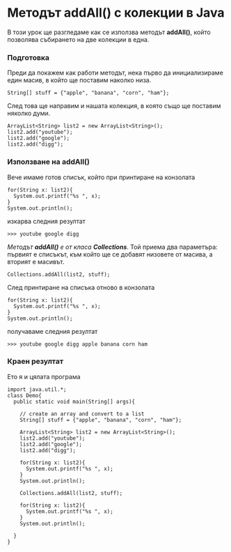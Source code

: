 # Методът addAll() с колекции в Java
В този урок ще разгледаме как се използва методът **addAll()**, който позволява събирането на две колекции в една.

### Подготовка
Преди да покажем как работи методът, нека първо да инициализираме един масив, в който ще поставим наколко низа.

```
String[] stuff = {"apple", "banana", "corn", "ham"};
```

След това ще направим и нашата колекция, в която също ще поставим няколко думи.

```
ArrayList<String> list2 = new ArrayList<String>();
list2.add("youtube");
list2.add("google");
list2.add("digg");
```

### Използване на addAll()
Вече имаме готов списък, който при принтиране на конзолата
```
for(String x: list2){
  System.out.printf("%s ", x);
}
System.out.println();
```

изкарва следния резултат

```
>>> youtube google digg
```

*Методът **addAll()** е от класа **Collections***. Той приема два параметъра: първият е списъкът, към който ще се добавят низовете от масива, а вторият е масивът.

```
Collections.addAll(list2, stuff);
```

След принтиране на списъка отново в конзолата

```
for(String x: list2){
  System.out.printf("%s ", x);
}
System.out.println();
```

получаваме следния резултат

```
>>> youtube google digg apple banana corn ham
```

### Краен резултат
Ето я и цялата програма
```
import java.util.*;
class Demo{
  public static void main(String[] args){

    // create an array and convert to a list
    String[] stuff = {"apple", "banana", "corn", "ham"};

    ArrayList<String> list2 = new ArrayList<String>();
    list2.add("youtube");
    list2.add("google");
    list2.add("digg");

    for(String x: list2){
      System.out.printf("%s ", x);
    }
    System.out.println();

    Collections.addAll(list2, stuff);

    for(String x: list2){
      System.out.printf("%s ", x);
    }
    System.out.println();

  }
}

```
